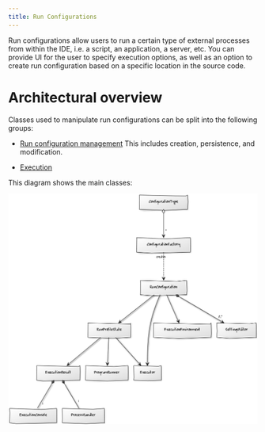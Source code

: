 ```yaml
---
title: Run Configurations
---
```



Run configurations allow users to run a certain type of external processes from within the IDE, i.e. a script, an application, a server, etc.
You can provide UI for the user to specify execution options, as well as an option to create run configuration based on a specific location in the source code.


# Architectural overview

Classes used to manipulate run configurations can be split into the following groups:

*  [Run configuration management](/basics/run_configurations/run_configuration_management.md)
   This includes creation, persistence, and modification.

*  [Execution](/basics/run_configurations/run_configuration_execution.md)

This diagram shows the main classes:

![Architecture](img/classes.png)

